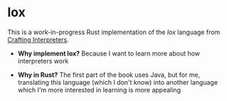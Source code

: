 # lox

This is a work-in-progress Rust implementation of the _lox_ language from 
[Crafting Interpreters](https://craftinginterpreters.com).

*   **Why implement lox?** Because I want to learn more about how interpreters
    work

*   **Why in Rust?** The first part of the book uses Java, but for me,
    translating this language (which I don't know) into another language which
    I'm more interested in learning is more appealing


